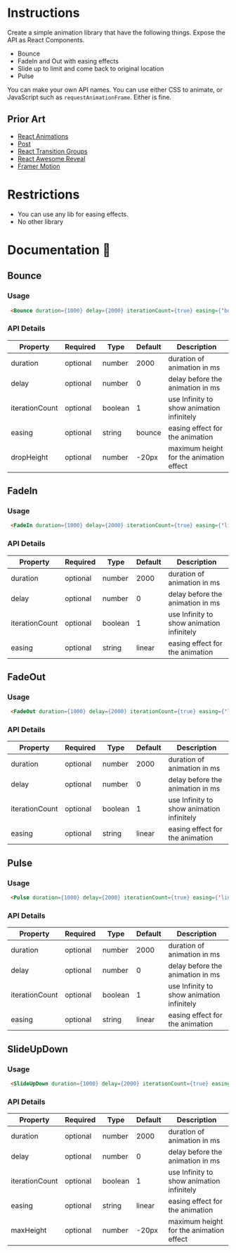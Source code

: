 # Instructions

Create a simple animation library that have the following things. Expose the API as React Components.

- Bounce
- FadeIn and Out with easing effects
- Slide up to limit and come back to original location
- Pulse

You can make your own API names. You can use either CSS to animate, or JavaScript such as `requestAnimationFrame`. Either is fine.

## Prior Art

- [React Animations](https://www.npmjs.com/package/react-animations)
- [Post](https://popmotion.io/pose/api/)
- [React Transition Groups](https://www.npmjs.com/package/react-transition-group)
- [React Awesome Reveal](https://www.npmjs.com/package/react-awesome-reveal)
- [Framer Motion](https://www.framer.com/motion/)

# Restrictions

- You can use any lib for easing effects.
- No other library

# Documentation 🧾

## Bounce

### Usage

```html
 <Bounce duration={1000} delay={2000} iterationCount={true} easing={'bounce'}    dropHeight={-40}> your content here </Bounce>
```

### API Details

| Property       | Required | Type    | Default | Description                               |
| -------------- | -------- | ------- | ------- | ----------------------------------------- |
| duration       | optional | number  | 2000    | duration of animation in ms               |
| delay          | optional | number  | 0       | delay before the animation in ms          |
| iterationCount | optional | boolean | 1       | use Infinity to show animation infinitely |
| easing         | optional | string  | bounce  | easing effect for the animation           |
| dropHeight     | optional | number  | -20px   | maximum height for the animation effect   |

## FadeIn

### Usage

```html
 <FadeIn duration={1000} delay={2000} iterationCount={true} easing={'linear'} > your content here </FadeIn>
```

### API Details

| Property       | Required | Type    | Default | Description                               |
| -------------- | -------- | ------- | ------- | ----------------------------------------- |
| duration       | optional | number  | 2000    | duration of animation in ms               |
| delay          | optional | number  | 0       | delay before the animation in ms          |
| iterationCount | optional | boolean | 1       | use Infinity to show animation infinitely |
| easing         | optional | string  | linear  | easing effect for the animation           |

## FadeOut

### Usage

```html
 <FadeOut duration={1000} delay={2000} iterationCount={true} easing={'linear'}> your content here </FadeOut>
```

### API Details

| Property       | Required | Type    | Default | Description                               |
| -------------- | -------- | ------- | ------- | ----------------------------------------- |
| duration       | optional | number  | 2000    | duration of animation in ms               |
| delay          | optional | number  | 0       | delay before the animation in ms          |
| iterationCount | optional | boolean | 1       | use Infinity to show animation infinitely |
| easing         | optional | string  | linear  | easing effect for the animation           |

## Pulse

### Usage

```html
 <Pulse duration={1000} delay={2000} iterationCount={true} easing={'linear'} > your content here </Pulse>
```

### API Details

| Property       | Required | Type    | Default | Description                               |
| -------------- | -------- | ------- | ------- | ----------------------------------------- |
| duration       | optional | number  | 2000    | duration of animation in ms               |
| delay          | optional | number  | 0       | delay before the animation in ms          |
| iterationCount | optional | boolean | 1       | use Infinity to show animation infinitely |
| easing         | optional | string  | linear  | easing effect for the animation           |

## SlideUpDown

### Usage

```html
 <SlideUpDown duration={1000} delay={2000} iterationCount={true} easing={'linear'}    maxHeight={-40}> your content here </SlideUpDown>
```

### API Details

| Property       | Required | Type    | Default | Description                               |
| -------------- | -------- | ------- | ------- | ----------------------------------------- |
| duration       | optional | number  | 2000    | duration of animation in ms               |
| delay          | optional | number  | 0       | delay before the animation in ms          |
| iterationCount | optional | boolean | 1       | use Infinity to show animation infinitely |
| easing         | optional | string  | linear  | easing effect for the animation           |
| maxHeight      | optional | number  | -20px   | maximum height for the animation effect   |
